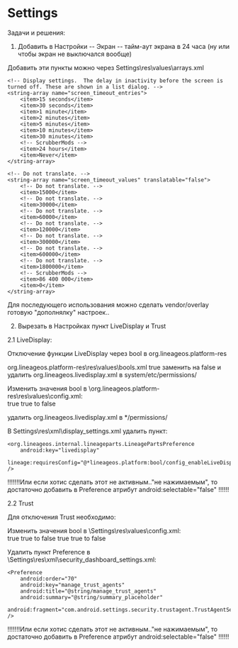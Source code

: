 # Settings
Задачи и решения:

1. Добавить в Настройки -- Экран -- тайм-аут экрана в 24 часа (ну или чтобы экран не выключался вообще)

Добавить эти пункты можно через Settings\res\values\arrays.xml 

    <!-- Display settings.  The delay in inactivity before the screen is turned off. These are shown in a list dialog. -->
    <string-array name="screen_timeout_entries">
        <item>15 seconds</item>
        <item>30 seconds</item>
        <item>1 minute</item>
        <item>2 minutes</item>
        <item>5 minutes</item>
        <item>10 minutes</item>
        <item>30 minutes</item>
        <!-- ScrubberMods -->
        <item>24 hours</item>
        <item>Never</item>
    </string-array>

    <!-- Do not translate. -->
    <string-array name="screen_timeout_values" translatable="false">
        <!-- Do not translate. -->
        <item>15000</item>
        <!-- Do not translate. -->
        <item>30000</item>
        <!-- Do not translate. -->
        <item>60000</item>
        <!-- Do not translate. -->
        <item>120000</item>
        <!-- Do not translate. -->
        <item>300000</item>
        <!-- Do not translate. -->
        <item>600000</item>
        <!-- Do not translate. -->
        <item>1800000</item>
        <!-- ScrubberMods -->
        <item>86 400 000</item>
        <item>0</item>
    </string-array>

Для последующего использования можно сделать vendor/overlay готовую "дополнялку" настроек..

2. Вырезать в Настройках пункт LiveDisplay и Trust

2.1 LiveDisplay:

Отключение функции LiveDisplay через bool в org.lineageos.platform-res

org.lineageos.platform-res\res\values\bools.xml <bool name="config_enableLiveDisplay">true</bool>  заменить на <bool name="config_enableLiveDisplay">false</bool> и удалить org.lineageos.livedisplay.xml в system/etc/permissions/

Изменить значения bool в \org.lineageos.platform-res\res\values\config.xml:   
<bool name="config_enableLiveDisplay">true</bool> true to false

удалить org.lineageos.livedisplay.xml в */permissions/

В Settings\res\xml\display_settings.xml удалить пункт:

    <org.lineageos.internal.lineageparts.LineagePartsPreference
        android:key="livedisplay"
        lineage:requiresConfig="@*lineageos.platform:bool/config_enableLiveDisplay" />

!!!!!!!Или если хотис сделать этот не активным.."не нажимаемым", то достаточно добавить в Preference атрибут android:selectable="false" !!!!!!
	
2.2 Trust 

Для отключения Trust необходимо:

Изменить значения bool в \Settings\res\values\config.xml:   
<bool name="config_show_manage_trust_agents">true</bool> true to false
<bool name="config_show_trust_agent_click_intent">true</bool> true to false

Удалить пункт Preference в \Settings\res\xml\security_dashboard_settings.xml:

    <Preference
        android:order="70"
        android:key="manage_trust_agents"
        android:title="@string/manage_trust_agents"
        android:summary="@string/summary_placeholder"
        android:fragment="com.android.settings.security.trustagent.TrustAgentSettings" />


!!!!!!!Или если хотис сделать этот не активным.."не нажимаемым", то достаточно добавить в Preference атрибут android:selectable="false" !!!!!!
